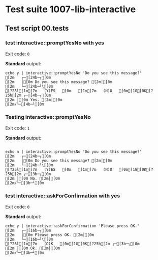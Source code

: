 # Test suite 1007-lib-interactive

## Test script 00.tests

### test interactive::promptYesNo with yes

Exit code: `0`

**Standard** output:

```plaintext
echo y | interactive::promptYesNo 'Do you see this message?'
[2m   ┌─[24b─┐[0m
[2m   │[0m Do you see this message? [2m│[0m
[2m   └─[24b─┘\[0m
[?25l[1m[7m   (Y)ES   [0m   [1m[7m   (N)O   [0m[1G[0K[?25h[2m ┌─[4b─┐[0m
[2m │[0m Yes. [2m│[0m
[2m/└─[4b─┘[0m
```

### Testing interactive::promptYesNo

Exit code: `1`

**Standard** output:

```plaintext

echo n | interactive::promptYesNo 'Do you see this message?'
[2m   ┌─[24b─┐[0m
[2m   │[0m Do you see this message? [2m│[0m
[2m   └─[24b─┘\[0m
[?25l[1m[7m   (Y)ES   [0m   [1m[7m   (N)O   [0m[1G[0K[?25h[2m ┌─[3b─┐[0m
[2m │[0m No. [2m│[0m
[2m/└─[3b─┘[0m
```

### test interactive::askForConfirmation with yes

Exit code: `0`

**Standard** output:

```plaintext
echo y | interactive::askForConfirmation 'Please press OK.'
[2m   ┌─[16b─┐[0m
[2m   │[0m Please press OK. [2m│[0m
[2m   └─[16b─┘\[0m
[?25l[1m[7m   (O)K   [0m[1G[0K[?25h[2m ┌─[3b─┐[0m
[2m │[0m Ok. [2m│[0m
[2m/└─[3b─┘[0m
```


